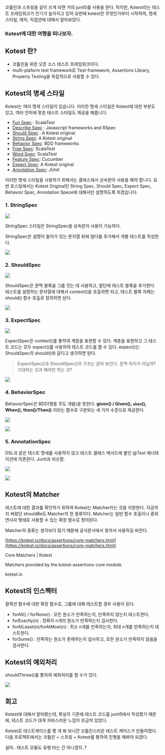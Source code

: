 코틀린과 스프링을 같이 쓰게 되면 거의 junit5를 사용을 한다. 하지만, Kotest라는 테스트 프레임워크가 인기가 높아지고 있어 요번에 kotest란 무엇인가부터 시작하여, 명세 스타일, 매처, 익셉션에 대해서 알아보았다.

  

### Kotest에 대한 여행을 떠나보자.

## Kotest 란?

-   코틀린을 위한 오픈 소스 테스트 프레임워크이다.
-   multi-plaform test framework로 Test-framework, Assertions Library, Property Testing을 독립적으로 사용할 수 있다.

## Kotest의 명세 스타일

Kotest는 여러 명세 스타일이 있습니다. 이러한 명세 스타일은 Kotest에 대한 부분도 있고, 여러 언어에 맞춘 테스트 스타일도 제공을 해줍니다.

- [Fun       Spec](https://kotest.io/docs/framework/testing-styles.html#fun-spec)     : ScalaTest
-  [Describe    Spec](https://kotest.io/docs/framework/testing-styles.html#describe-spec)    : Javascript frameworks and RSpec
-  [Should    Spec](https://kotest.io/docs/framework/testing-styles.html#should-spec)    : A Kotest original
-  [String    Spec](https://kotest.io/docs/framework/testing-styles.html#string-spec):    A Kotest original
-  [Behavior    Spec](https://kotest.io/docs/framework/testing-styles.html#behavior-spec):    BDD frameworks
-  [Free    Spec](https://kotest.io/docs/framework/testing-styles.html#free-spec):    ScalaTest
-  [Word    Spec](https://kotest.io/docs/framework/testing-styles.html#word-spec):    ScalaTest
-  [Feature    Spec](https://kotest.io/docs/framework/testing-styles.html#feature-spec):    Cucumber
-  [Expect    Spec](https://kotest.io/docs/framework/testing-styles.html#expect-spec):    A Kotest original
-  [Annotation    Spec](https://kotest.io/docs/framework/testing-styles.html#annotation-spec):    JUnit

이러한 명세 스타일을 사용하기 위해서는 클래스에서 상속받아 사용을  해야 합니다.  요번 포스팅에서는 Kotest Original인 String Spec, Should Spec, Expect Spec, Behavior Spec, Annotation Spece에 대해서만 설명하도록 하겠습니다.

### 1. StringSpec

![](https://blog.kakaocdn.net/dn/bBy4mQ/btrzv4usWeI/Y4EVS0PtAU0OAc9PyqIjak/img.png)

StringSpec 스타일은 StringSpec을 상속받아 사용이 가능하다.

StringSpec은 설명이 들어가 있는 문자열 뒤에 람다를 추가해서 개별 테스트를 작성한다.

![](https://blog.kakaocdn.net/dn/bx081Q/btrzxwjdQSy/BA2kqmq8kiEW14k24ybadk/img.png)

### 2. ShouldSpec

![](https://blog.kakaocdn.net/dn/deXWOt/btrzwkYdaFY/rc9bGoB6flK1XbHYuVum1K/img.png)

ShouldSpec은 문맥 블록을 그룹 짓는 데 사용하고, 말단에 테스트 블록을 추가한다. 테스트를 설명하는 문자열에 대해서 context()을 호출하면 되고, 테스트 블록 자체는 should() 함수 호출로 정의하면 된다.

![](https://blog.kakaocdn.net/dn/kA3lL/btrzuVSWV7T/RGAFmVrhnCjeiCFwKkkZU1/img.png)

### 3. ExpectSpec

![](https://blog.kakaocdn.net/dn/ya4eU/btrzw9hxV8M/VAmWAaxe56k4LyPYZ0kgC0/img.png)

ExpectSpec은 context()를 통하여 계층을 표현할 수 있다. 계층을 표현하고 그 테스트 코드는 모두 expect()를 사용하여 테스트 코드를 짤 수 있다. expect()는 ShouldSpec의 should()와 같다고 생각하면 된다.

> ExpectSpec()과 ShouldSpec()의 구조는  같아 보인다.  문맥 차이가 아닐까?  기대하는  것과  해야만 하는  것?

![](https://blog.kakaocdn.net/dn/bmUER8/btrzvAHdzzF/1NJEzHueR4KtDyywlBSCi0/img.png)

### 4. BehaviorSpec

BehaviorSpec은 BDD(행동 주도 개발)을 뜻한다.  **given() / Given(), `when`(), When(), then()/Then()** 이라는 함수로 구분되는 세 가지 수준으로 제공한다.

![](https://blog.kakaocdn.net/dn/00OQP/btrzvbVvlWX/wEYTGmiKkxROaoFiNx4QMK/img.png)

![](https://blog.kakaocdn.net/dn/xlAkF/btrzwRBvm0t/cvEJlxatKxh28UIOUC1hYK/img.png)

### 5. AnnotationSpec

DSL과 같은 테스트 명세를 사용하지 않고 테스트 클래스 메서드에 붙인 @Test  애너테이션에  의존한다. Junit과 비슷함.

![](https://blog.kakaocdn.net/dn/kYhGG/btrzvwSBV7a/KODgGA153OKyYWEDTLZrq1/img.png)

![](https://blog.kakaocdn.net/dn/bb4l5G/btrzvLPzE4U/iLDnfiW8dwmYntDZ8HZrck/img.png)

## Kotest의 Matcher

테스트에 대한 결과를 확인하기 위하여 Kotest는 Matcher라는 것을 지원한다. 지금까지 써왔던 shouldBe도 Matcher의 한 종류이다. Matcher는 일반 함수 호출이나 중위 연사자 형태로 사용할 수 있는 확장 함수로 정의된다.

  

Matcher의 종류는 생각보다 많기 때문에 공식문서에서 찾아서 사용하길 바란다.

[https://kotest.io/docs/assertions/core-matchers.html](https://kotest.io/docs/assertions/core-matchers.html)

[](https://kotest.io/docs/assertions/core-matchers.html)

Core Matchers | Kotest

Matchers provided by the kotest-assertions-core module.

kotest.io

## Kotest의 인스펙터

컬렉션 함수에 대한 확장 함수로, 그룹에 대해 테스트할 경우 사용이 된다.

- forAll() / forNone() : 모든 원소가 만족하는지, 만족하지 않는지 테스트한다.
- forExactly(n) : 정확히 n개의 원소가 만족하는지 검사한다.
- forAtLeast(n)/forAtMost(n) : 최소 n개를 만족하는지, 최대 n개를 만족하는지  테스트한다.
- forSome() : 만족하는 원소가 존재하는지 검사하고, 모든 원소가 만족하지 않음을 검사한다.

  

## Kotest의 예외처리

shouldThrow()를 통하여 예외처리를 할 수가 있다.

![](https://blog.kakaocdn.net/dn/cE8k3A/btrzxyuKUkN/QT1aj3FCP7kXn7XXfoUaA0/img.png)

## 회고

Kotest에 대해서 알아봤는데, 확실히 기존에 테스트 코드를 junit5에서 작성했기 때문에, 테스트 코드가 대게 자바스러운 느낌이 조금씩 있었다.

Kotest로 테스트케이스를  몇 개  짜 보니깐  코틀린스러운  테스트 케이스가  만들어졌다. 다음 프로젝트에서는 코틀린 + 스프링 + Kotest를 통하여 진행을  해봐야 되겠다.

설마.. 테스트 모듈도  유행 타는  건 아니겠지..?
